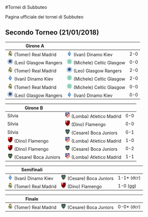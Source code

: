 #Tornei di Subbuteo

Pagina ufficiale dei tornei di Subbuteo


## Secondo Torneo (21/01/2018)

| Girone A | | |
|---|---|---|
| <img src="/thumb/real.png" width="18"> (Tomer) Real Madrid | <img src="/thumb/dinamo.png" width="18"> (Ivan) Dinamo Kiev    | 2-0 |
| <img src="/thumb/rangers.png" width="18"> (Leo) Glasgow Rangers | <img src="/thumb/celtic.png" width="18"> (Michele) Celtic Glasgow   | 0-0 |
| <img src="/thumb/real.png" width="18"> (Tomer) Real Madrid | <img src="/thumb/rangers.png" width="18"> (Leo) Glasgow Rangers    | 2-0 |
| <img src="/thumb/dinamo.png" width="18"> (Ivan) Dinamo Kiev | <img src="/thumb/celtic.png" width="18"> (Michele) Celtic Glasgow  | 2-0 |
| <img src="/thumb/real.png" width="18"> (Tomer) Real Madrid | <img src="/thumb/celtic.png" width="18"> (Michele) Celtic Glasgow | 0-0 |
| <img src="/thumb/rangers.png" width="18"> (Leo) Glasgow Rangers | <img src="/thumb/dinamo.png" width="18"> (Ivan) Dinamo Kiev      | 0-0 |


| Girone B | | |
|---|---|---|
| Silvia | <img src="/thumb/atletico.png" width="18"> (Lomba) Atletico Madrid   | 0-0 |
| Silvia | <img src="/thumb/flamengo.png" width="18"> (Dino) Flamengo    | 0-0 |
| Silvia | <img src="/thumb/boca.png" width="18"> (Cesare) Boca Juniors  | 0-1 |	
| <img src="/thumb/flamengo.png" width="18"> (Dino) Flamengo | <img src="/thumb/atletico.png" width="18"> (Lomba) Atletico Madrid     | 1-0 |
| <img src="/thumb/flamengo.png" width="18"> (Dino) Flamengo | <img src="/thumb/boca.png" width="18"> (Cesare) Boca Juniors    | 0-2 |
| <img src="/thumb/boca.png" width="18"> (Cesare) Boca Juniors | <img src="/thumb/atletico.png" width="18"> (Lomba) Atletico Madrid   | 1-1 |

| Semifinali | | |
|---|---|---|
| <img src="/thumb/dinamo.png" width="18"> (Ivan) Dinamo Kiev | <img src="/thumb/boca.png" width="18"> (Cesare) Boca Juniors | 1-1* (dcr) |
| <img src="/thumb/real.png" width="18"> (Tomer) Real Madrid | <img src="/thumb/flamengo.png" width="18"> (Dino) Flamengo  | 1-0 (gg)  |

| Finale | | |
|---|---|---|
| <img src="/thumb/real.png" width="18"> (Tomer) Real Madrid | <img src="/thumb/boca.png" width="18"> (Cesare) Boca Juniors | 0-0* (dcr) |


